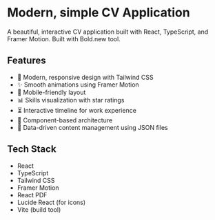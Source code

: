 # Modern, simple CV Application

A beautiful, interactive CV application built with React, TypeScript, and Framer Motion. Built with Bold.new tool.

## Features

- 🎨 Modern, responsive design with Tailwind CSS
- ✨ Smooth animations using Framer Motion
- 📱 Mobile-friendly layout
- 📊 Skills visualization with star ratings
- ⏳ Interactive timeline for work experience
- 🎯 Component-based architecture
- 🔄 Data-driven content management using JSON files

## Tech Stack

- React
- TypeScript
- Tailwind CSS
- Framer Motion
- React PDF
- Lucide React (for icons)
- Vite (build tool)
